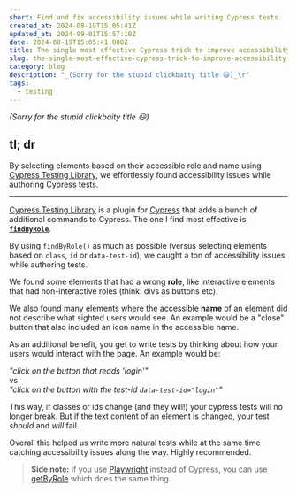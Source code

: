 ```yaml
---
short: Find and fix accessibility issues while writing Cypress tests.
created_at: 2024-08-19T15:05:41Z
updated_at: 2024-09-01T15:57:10Z
date: 2024-08-19T15:05:41.000Z
title: The single most effective Cypress trick to improve accessibility
slug: the-single-most-effective-cypress-trick-to-improve-accessibility
category: blog
description: "_(Sorry for the stupid clickbaity title 😃)_\r"
tags:
  - testing
---
```



_(Sorry for the stupid clickbaity title 😃)_

## tl; dr

By selecting elements based on their accessible role and name using [Cypress Testing Library](https://testing-library.com/docs/cypress-testing-library/intro/), we effortlessly found accessibility issues while authoring Cypress tests.

---

[Cypress Testing Library](https://testing-library.com/docs/cypress-testing-library/intro/) is a plugin for [Cypress](https://www.cypress.io/) that adds a bunch of additional commands to Cypress. The one I find most effective is **[`findByRole`](https://testing-library.com/docs/queries/byrole)**.

By using `findByRole()` as much as possible (versus selecting elements based on `class`, `id` or `data-test-id`), we caught a ton of accessibility issues while authoring tests.

We found some elements that had a wrong **role**, like interactive elements that had non-interactive roles (think: divs as buttons etc).

We also found many elements where the accessible **name** of an element did not describe what sighted users would see. An example would be a "close" button that also included an icon name in the accessible name.

As an additional benefit, you get to write tests by thinking about how your users would interact with the page. An example would be:

_"click on the button that reads 'login'"_  
vs  
_"click on the button with the test-id `data-test-id="login"`"_ 

This way, if classes or ids change (and they will!) your cypress tests will no longer break. But if the text content of an element is changed, your test _should_ and _will_ fail. 

Overall this helped us write more natural tests while at the same time catching accessibility issues along the way. Highly recommended.

> **Side note:** if you use [Playwright](https://playwright.dev/) instead of Cypress, you can use [getByRole](https://playwright.dev/docs/locators#locate-by-role) which does the same thing.
